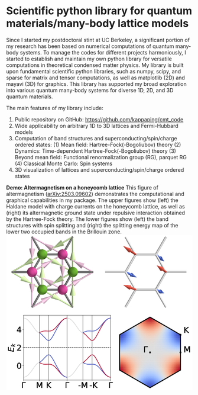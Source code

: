 # Scientific python library for quantum materials/many-body lattice models
Since I started my postdoctoral stint at UC Berkeley, a significant portion of my research has been based on numerical computations of quantum many-body systems. To manage the codes for different projects harmoniously, I started to establish and maintain my own python library for versatile computations in theoretical condensed matter physics. My library is built upon fundamental scientific python libraries, such as numpy, scipy, and sparse for matrix and tensor computations, as well as matplotlib (2D) and mayavi (3D) for graphics. This library has supported my broad exploration into various quantum many-body systems for diverse 1D, 2D, and 3D quantum materials.

The main features of my library include:
1. Public repository on GitHub: https://github.com/kappaping/cmt_code
2. Wide applicability on arbitrary 1D to 3D lattices and Fermi-Hubbard models
3. Computation of band structures and superconducting/spin/charge ordered states:
  (1) Mean field: Hartree-Fock(-Bogoliubov) theory
  (2) Dynamics: Time-dependent Hartree-Fock(-Bogoliubov) theory
  (3) Beyond mean field: Functional renormalization group (RG), parquet RG
  (4) Classical Monte Carlo: Spin systems
4. 3D visualization of lattices and superconducting/spin/charge ordered states

**Demo: Altermagnetism on a honeycomb lattice**
This figure of altermagnetism ([arXiv:2503.09602](https://arxiv.org/abs/2503.09602)) demonstrates the computational and graphical capabilities in my package. The upper figures show (left) the Haldane model with charge currents on the honeycomb lattice, as well as (right) its altermagnetic ground state under repulsive interaction obtained by the Hartree-Fock theory. The lower figures show (left) the band structures with spin splitting and (right) the splitting energy map of the lower two occupied bands in the Brillouin zone.
![ALM](almslc.png)
